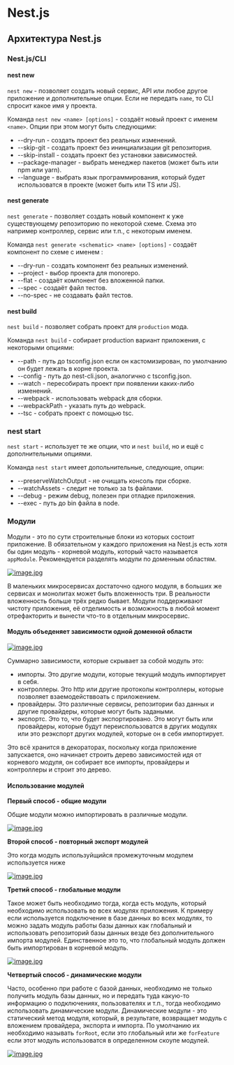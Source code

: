 # Nest.js 

## Архитектура Nest.js

### Nest.js/CLI

#### nest new

`nest new` - позволяет создать новый сервис, API или любое другое приложение и дополнительные опции. Если не передать `name`, то СLI спросит какое имя у проекта.

Команда `nest new <name> [options]` - создаёт новый проект с именем `<name>`. Опции при этом могут быть следующими:
- --dry-run - создать проект без реальных изменений.
- --skip-git - создать проект без ининциализации git репозитория.
- --skip-install - создать проект без установки зависимостей.
- --package-manager - выбрать менеджер пакетов (может быть или npm или yarn).
- --language - выбрать язык программирования, который будет использоватся в проекте (может быть или TS или JS).

#### nest generate

`nest generate` - позволяет создать новый компонент к уже существующему репозиторию по некоторой схеме. Схема это например контроллер, сервис или т.п., с некоторым именем.

Команда `nest generate <schematic> <name> [options]` - создаёт компонент по схеме <schematic> c именем <name>:
- --dry-run - создать компонент без реальных изменений.
- --project - выбор проекта для monorepo.
- --flat - создаёт компонент без вложенной папки.
- --spec - создаёт файл тестов.
- --no-spec - не создавать файл тестов.

#### nest build

`nest build` - позволяет собрать проект для `production` мода.

Команда `nest build` - собирает production вариант приложения, с некоторыми опциями:
- --path - путь до tsconfig.json если он кастомизирован, по умолчанию он будет лежать в корне проекта.
- --config - путь до nest-cli.json, аналогично с tsconfig.json.
- --watch - пересобирать проект при появлении каких-либо изменений.
- --webpack - использовать webpack для сборки.
- --webpackPath - указать путь до webpack.
- --tsc - собрать проект с помощью tsc.

### nest start

`nest start` - использует те же опции, что и `nest build`, но и ещё с дополнительными опциями.

Команда `nest start` имеет допольнительные, следующие, опции:
- --preserveWatchOutput - не очищать консоль при сборке.
- --watchAssets - следит не только за ts файлами.
- --debug - режим debug, полезен при отладке приложения.
- --exec - путь до bin файла в node.

### Модули 

Модули - это по сути строительные блоки из которых состоит приложение. В обязательном у каждого приложения на Nest.js есть хотя бы один модуль - корневой модуль, который часто называется `appModule`. Рекомендуется разделять модули по доменным областям. 

[![image.jpg](https://i.postimg.cc/JzHQzxCS/image.jpg)](https://postimg.cc/VJ1t7j6F)

В маленьких микросервисах достаточно одного модуля, в больших же сервисах и монолитах может быть вложенность три. В реальности вложенность больше трёх редко бывает. Модули поддерживают чистоту приложения, её отделимость и возможность в любой момент отрефакторить и вынести что-то в отдельным микросервис. 

#### Модуль объеденяет зависимости одной доменной области

[![image.jpg](https://i.postimg.cc/Qd7p3Mp3/image.jpg)](https://postimg.cc/6897Vtjj)

Суммарно зависимости, которые скрывает за собой модуль это:
- импорты. Это другие модули, которые текущий модуль импортирует в себя.
- контроллеры. Это http или другие протоколы контроллеры, которые позволяет взаемодействвоать с приложением.
- провайдеры. Это различные сервисы, репозитории баз данных и другие провайдеры, которые могут быть задаными.
- экспортс. Это то, что будет экспортировано. Это могут быть или провайдеры, которые будут переиспользоватся в других модулях или это реэкспорт других модулей, которые он в себя импортирует. 

Это всё хранится в декораторах, поскольку когда приложение запускается, оно начинает строить дерево зависимостей идя от корневого модуля, он собирает все импорты, провайдеры и контроллеры и строит это дерево. 

#### Использование модулей

**Первый способ - общие модули**

Общие модули можно импортировать в различные модули.

[![image.jpg](https://i.postimg.cc/43CQ7cJy/image.jpg)](https://postimg.cc/Yv3WThLB)

**Второй способ - повторный экспорт модулей**

Это когда модуль используйщийся промежуточным модулем используется ниже

[![image.jpg](https://i.postimg.cc/tJPxHSxz/image.jpg)](https://postimg.cc/sGjXYJKB)

**Третий способ - глобальные модули**

Такое может быть необходимо тогда, когда есть модуль, который необходимо использовать во всех модулях приложения. К примеру если используется подключение в базе данных во всех модулях, то можно задать модуль работы базы данных как глобальный и использовать репозиторий базы данных везде без дополнительного импорта модулей. Единственное это то, что глобальный модуль должен быть импортирован в корневой модуль. 

[![image.jpg](https://i.postimg.cc/bYBPXYyL/image.jpg)](https://postimg.cc/7b0d0kTT)

**Четвертый способ - динамические модули**

Часто, особенно при работе с базой данных, необходимо не только получить модуль базы данных, но и передать туда какую-то информацию о подключениях, пользователях и т.п., тогда необходимо использовать динамические модули. Динамические модули - это статический метод модуля, который, в результате, возвращает модуль с вложением провайдера, экспорта и импорта. По умолчанию их необходимо называть `forRoot`, если это глобальный или же `forFeature` если этот модуль использоватся в определенном скоупе модулей. 

[![image.jpg](https://i.postimg.cc/VsBt4TzY/image.jpg)](https://postimg.cc/V5v5kKST)


